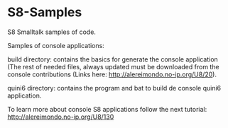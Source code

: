 # S8-Samples
S8 Smalltalk samples of code.

Samples of console applications:

build directory: contains the basics for generate the console application (The rest of needed files, always updated
must be downloaded from the console contributions (Links here: http://alereimondo.no-ip.org/U8/20).

quini6 directory: contains the program and bat to build de console quini6 application.

To learn more about console S8 applications follow the next tutorial: http://alereimondo.no-ip.org/U8/130

